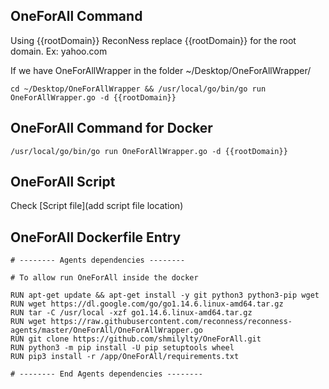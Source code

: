 ## OneForAll Command

Using {{rootDomain}} ReconNess replace {{rootDomain}} for the root domain. Ex: yahoo.com

If we have OneForAllWrapper in the folder ~/Desktop/OneForAllWrapper/

```
cd ~/Desktop/OneForAllWrapper && /usr/local/go/bin/go run OneForAllWrapper.go -d {{rootDomain}} 
```

## OneForAll Command for Docker

```
/usr/local/go/bin/go run OneForAllWrapper.go -d {{rootDomain}}
```

## OneForAll Script

Check [Script file](add script file location)

## OneForAll Dockerfile Entry

```
# -------- Agents dependencies -------- 

# To allow run OneForAll inside the docker

RUN apt-get update && apt-get install -y git python3 python3-pip wget
RUN wget https://dl.google.com/go/go1.14.6.linux-amd64.tar.gz
RUN tar -C /usr/local -xzf go1.14.6.linux-amd64.tar.gz
RUN wget https://raw.githubusercontent.com/reconness/reconness-agents/master/OneForAll/OneForAllWrapper.go
RUN git clone https://github.com/shmilylty/OneForAll.git
RUN python3 -m pip install -U pip setuptools wheel
RUN pip3 install -r /app/OneForAll/requirements.txt

# -------- End Agents dependencies -------- 
```
